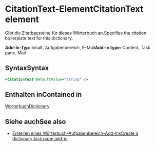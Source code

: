 # <a name="citationtext-element"></a><span data-ttu-id="c06b3-101">CitationText-Element</span><span class="sxs-lookup"><span data-stu-id="c06b3-101">CitationText element</span></span>

<span data-ttu-id="c06b3-102">Gibt die Zitatbausteine für dieses Wörterbuch an.</span><span class="sxs-lookup"><span data-stu-id="c06b3-102">Specifies the citation boilerplate text for this dictionary.</span></span>

<span data-ttu-id="c06b3-103">**Add-In-Typ:** Inhalt, Aufgabenbereich, E-Mail</span><span class="sxs-lookup"><span data-stu-id="c06b3-103">**Add-in type:** Content, Task pane, Mail</span></span>

## <a name="syntax"></a><span data-ttu-id="c06b3-104">Syntax</span><span class="sxs-lookup"><span data-stu-id="c06b3-104">Syntax</span></span>

```XML
<CitationText DefaultValue="string" />
```

## <a name="contained-in"></a><span data-ttu-id="c06b3-105">Enthalten in</span><span class="sxs-lookup"><span data-stu-id="c06b3-105">Contained in</span></span>

[<span data-ttu-id="c06b3-106">Wörterbuch</span><span class="sxs-lookup"><span data-stu-id="c06b3-106">Dictionary</span></span>](dictionary.md)

## <a name="see-also"></a><span data-ttu-id="c06b3-107">Siehe auch</span><span class="sxs-lookup"><span data-stu-id="c06b3-107">See also</span></span>

- [<span data-ttu-id="c06b3-108">Erstellen eines Wörterbuch-Aufgabenbereich-Add-Ins</span><span class="sxs-lookup"><span data-stu-id="c06b3-108">Create a dictionary task pane add-in</span></span>](https://docs.microsoft.com/office/dev/add-ins/word/dictionary-task-pane-add-ins)
